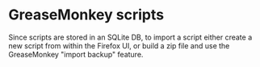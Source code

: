# GreaseMonkey scripts

Since scripts are stored in an SQLite DB, to import a script either create a new script from within the Firefox UI, or build a zip file and use the GreaseMonkey "import backup" feature.
